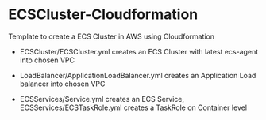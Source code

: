 # ECSCluster-Cloudformation
Template to create a ECS Cluster in AWS using Cloudformation

- ECSCluster/ECSCluster.yml creates an ECS Cluster with latest ecs-agent into chosen VPC

- LoadBalancer/ApplicationLoadBalancer.yml creates an Application Load balancer into chosen VPC

- ECSServices/Service.yml creates an ECS Service, ECSServices/ECSTaskRole.yml creates a TaskRole on Container level

